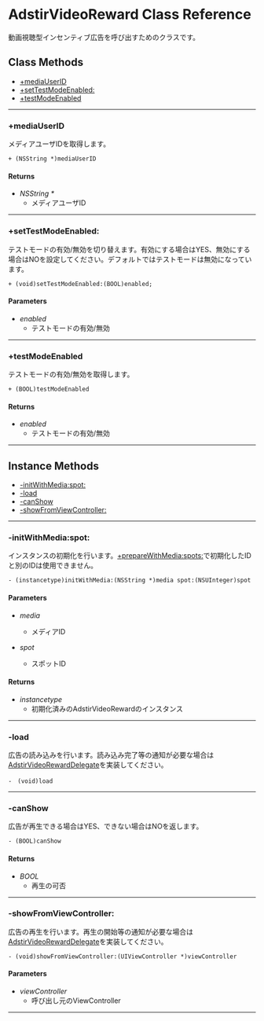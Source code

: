 # AdstirVideoReward Class Reference

動画視聴型インセンティブ広告を呼び出すためのクラスです。

## Class Methods
* [+mediaUserID](#mediauserid)
* [+setTestModeEnabled:](#settestmodeenabled)
* [+testModeEnabled](#testmodeenabled)

***


### +mediaUserID
メディアユーザIDを取得します。
```objc
+ (NSString *)mediaUserID
```

#### Returns
* _NSString *_
    * メディアユーザID

***

### +setTestModeEnabled:
テストモードの有効/無効を切り替えます。有効にする場合はYES、無効にする場合はNOを設定してください。デフォルトではテストモードは無効になっています。
```objc
+ (void)setTestModeEnabled:(BOOL)enabled;
```

#### Parameters
* _enabled_
    * テストモードの有効/無効

***

### +testModeEnabled
テストモードの有効/無効を取得します。

```objc
+ (BOOL)testModeEnabled
```

#### Returns
* _enabled_
    * テストモードの有効/無効

***

## Instance Methods
* [-initWithMedia:spot:](#-initwithmediaspot)
* [-load](#-load)
* [-canShow](#-canshow)
* [-showFromViewController:](#-showfromviewcontroller)

***

### -initWithMedia:spot:  
インスタンスの初期化を行います。[+prepareWithMedia:spots:](#preparewithmediaspots)で初期化したIDと別のIDは使用できません。
```objc
- (instancetype)initWithMedia:(NSString *)media spot:(NSUInteger)spot
```

#### Parameters

* _media_
    * メディアID

* _spot_
    * スポットID


#### Returns

* _instancetype_
    * 初期化済みのAdstirVideoRewardのインスタンス

***

### -load
広告の読み込みを行います。読み込み完了等の通知が必要な場合は[AdstirVideoRewardDelegate](AdstirVideoRewardDelegate-Protocol-Reference.md)を実装してください。


```objc
-　(void)load
```

***

### -canShow
広告が再生できる場合はYES、できない場合はNOを返します。

```objc
- (BOOL)canShow
```

#### Returns

* _BOOL_
    * 再生の可否

***

### -showFromViewController:
広告の再生を行います。再生の開始等の通知が必要な場合は[AdstirVideoRewardDelegate](AdstirVideoRewardDelegate-Protocol-Reference.md)を実装してください。


```objc
- (void)showFromViewController:(UIViewController *)viewController
```

#### Parameters

* _viewController_
    * 呼び出し元のViewController

***